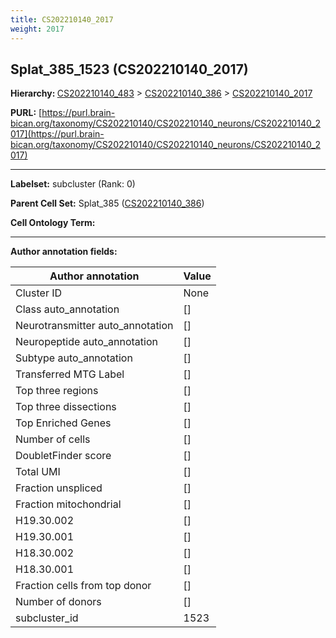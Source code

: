```yaml
---
title: CS202210140_2017
weight: 2017
---
```

## Splat_385_1523 (CS202210140_2017)
<b>Hierarchy: </b>
[CS202210140_483](../CS202210140_483) >
[CS202210140_386](../CS202210140_386) >
[CS202210140_2017](../CS202210140_2017)

**PURL:** [https://purl.brain-bican.org/taxonomy/CS202210140/CS202210140_neurons/CS202210140_2017](https://purl.brain-bican.org/taxonomy/CS202210140/CS202210140_neurons/CS202210140_2017)

---


**Labelset:** subcluster (Rank: 0)

**Parent Cell Set:** Splat_385 ([CS202210140_386](../CS202210140_386))



**Cell Ontology Term:** 

[MARKER GENES.]: #


---

[TRANSFERRED ANNOTATIONS.]: #


[AUTHOR ANNOTATION FIELDS.]: #


**Author annotation fields:**

| Author annotation | Value |
|-------------------|-------|
|Cluster ID|None|
|Class auto_annotation|[]|
|Neurotransmitter auto_annotation|[]|
|Neuropeptide auto_annotation|[]|
|Subtype auto_annotation|[]|
|Transferred MTG Label|[]|
|Top three regions|[]|
|Top three dissections|[]|
|Top Enriched Genes|[]|
|Number of cells|[]|
|DoubletFinder score|[]|
|Total UMI|[]|
|Fraction unspliced|[]|
|Fraction mitochondrial|[]|
|H19.30.002|[]|
|H19.30.001|[]|
|H18.30.002|[]|
|H18.30.001|[]|
|Fraction cells from top donor|[]|
|Number of donors|[]|
|subcluster_id|1523|
